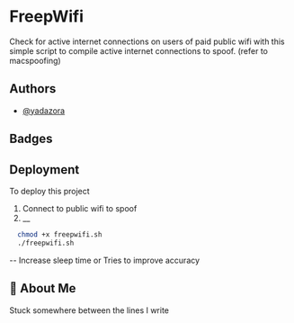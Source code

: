 
# FreepWifi

Check for active internet connections on users of paid public wifi with this simple script to compile active internet connections to spoof. (refer to macspoofing)

## Authors

- [@yadazora](https://www.github.com/yadazora)



## Badges



## Deployment

To deploy this project 
1. Connect to public wifi to spoof
2. __

```bash
  chmod +x freepwifi.sh
  ./freepwifi.sh
```
-- Increase sleep time or Tries to improve accuracy

## 🚀 About Me
Stuck somewhere between the lines I write

